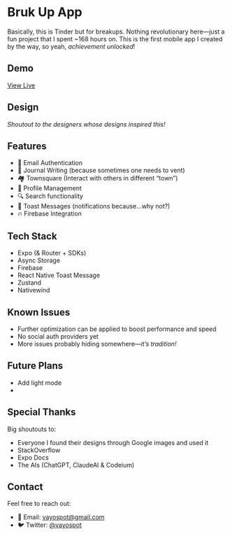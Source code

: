 # Bruk Up App

Basically, this is Tinder but for breakups. Nothing revolutionary here—just a fun project that I spent ~168 hours on.
This is the first mobile app I created by the way, so yeah, *achievement unlocked*!

## Demo

<!-- Live video/Gif here ![gif/video](path/to/screenshot.png) -->

[View Live](https://x.com/vayospot/status/1852042289578951155)

## Design

<!-- Design image here -->
*Shoutout to the designers whose designs inspired this!*

## Features

- 📧 Email Authentication
- 📝 Journal Writing (because sometimes one needs to vent)
- 🏘️ Townsquare (Interact with others in different “town”)
- 👤 Profile Management
- 🔍 Search functionality
- 🍞 Toast Messages (notifications because…why not?)
- 🔥 Firebase Integration

## Tech Stack

- Expo (& Router + SDKs)
- Async Storage
- Firebase
- React Native Toast Message
- Zustand
- Nativewind

## Known Issues

- Further optimization can be applied to boost performance and speed
- No social auth providers yet
- More issues probably hiding somewhere—*it’s tradition!*

## Future Plans

- Add light mode
- 

## Special Thanks

Big shoutouts to:
- Everyone I found their designs through Google images and used it
- StackOverflow
- Expo Docs
- The AIs (ChatGPT, ClaudeAI & Codeium)

## Contact

Feel free to reach out:
- 📧 Email: [vayospot@gmail.com](mailto:email@example.com)
- 🐦 Twitter: [@vayospot](x.com/vayospot)
